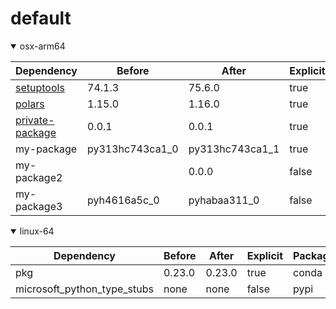 # default

<details open>
<summary>osx-arm64</summary>

|Dependency|Before|After|Explicit|Package|
|-|-|-|-|-|
|[setuptools](https://pypi.org/project/setuptools)|74.1.3|75.6.0|true|pypi|
|[polars](https://prefix.dev/channels/conda-forge/packages/polars)|1.15.0|1.16.0|true|conda|
|[private-package](https://prefix.dev/channels/setup-pixi-test/packages/private-package)|0.0.1|0.0.1|true|conda|
|my-package|py313hc743ca1_0|py313hc743ca1_1|true|conda|
|my-package2||0.0.0|false|conda|
|my-package3|pyh4616a5c_0|pyhabaa311_0|false|conda|

</details>

<details open>
<summary>linux-64</summary>

|Dependency|Before|After|Explicit|Package|
|-|-|-|-|-|
|pkg|0.23.0|0.23.0|true|conda|
|microsoft_python_type_stubs|none|none|false|pypi|

</details>

[^1]: **Bold** means explicit dependency.
[^2]: Dependency got downgraded.

